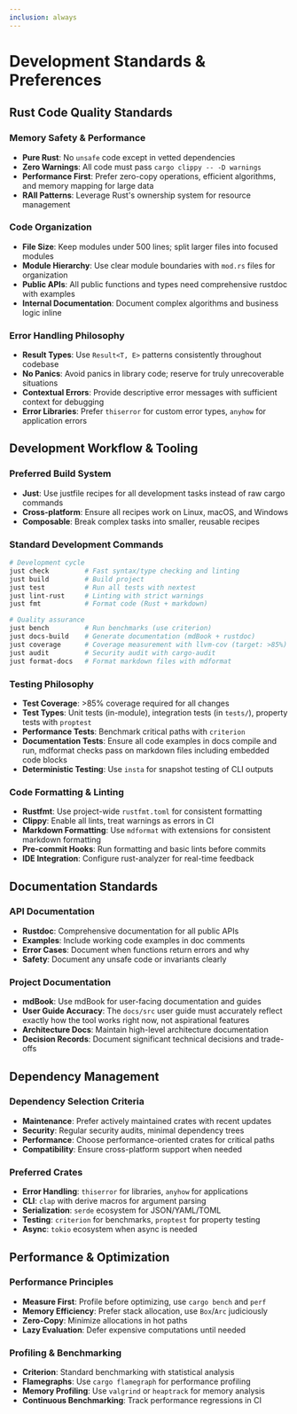 ```yaml
---
inclusion: always
---
```


# Development Standards & Preferences

## Rust Code Quality Standards

### Memory Safety & Performance

- **Pure Rust**: No `unsafe` code except in vetted dependencies
- **Zero Warnings**: All code must pass `cargo clippy -- -D warnings`
- **Performance First**: Prefer zero-copy operations, efficient algorithms, and memory mapping for large data
- **RAII Patterns**: Leverage Rust's ownership system for resource management

### Code Organization

- **File Size**: Keep modules under 500 lines; split larger files into focused modules
- **Module Hierarchy**: Use clear module boundaries with `mod.rs` files for organization
- **Public APIs**: All public functions and types need comprehensive rustdoc with examples
- **Internal Documentation**: Document complex algorithms and business logic inline

### Error Handling Philosophy

- **Result Types**: Use `Result<T, E>` patterns consistently throughout codebase
- **No Panics**: Avoid panics in library code; reserve for truly unrecoverable situations
- **Contextual Errors**: Provide descriptive error messages with sufficient context for debugging
- **Error Libraries**: Prefer `thiserror` for custom error types, `anyhow` for application errors

## Development Workflow & Tooling

### Preferred Build System

- **Just**: Use justfile recipes for all development tasks instead of raw cargo commands
- **Cross-platform**: Ensure all recipes work on Linux, macOS, and Windows
- **Composable**: Break complex tasks into smaller, reusable recipes

### Standard Development Commands

```bash
# Development cycle
just check         # Fast syntax/type checking and linting
just build         # Build project
just test          # Run all tests with nextest
just lint-rust     # Linting with strict warnings
just fmt           # Format code (Rust + markdown)

# Quality assurance
just bench         # Run benchmarks (use criterion)
just docs-build    # Generate documentation (mdBook + rustdoc)
just coverage      # Coverage measurement with llvm-cov (target: >85%)
just audit         # Security audit with cargo-audit
just format-docs   # Format markdown files with mdformat
```

### Testing Philosophy

- **Test Coverage**: >85% coverage required for all changes
- **Test Types**: Unit tests (in-module), integration tests (in `tests/`), property tests with `proptest`
- **Performance Tests**: Benchmark critical paths with `criterion`
- **Documentation Tests**: Ensure all code examples in docs compile and run, mdformat checks pass on markdown files including embedded code blocks
- **Deterministic Testing**: Use `insta` for snapshot testing of CLI outputs

### Code Formatting & Linting

- **Rustfmt**: Use project-wide `rustfmt.toml` for consistent formatting
- **Clippy**: Enable all lints, treat warnings as errors in CI
- **Markdown Formatting**: Use `mdformat` with extensions for consistent markdown formatting
- **Pre-commit Hooks**: Run formatting and basic lints before commits
- **IDE Integration**: Configure rust-analyzer for real-time feedback

## Documentation Standards

### API Documentation

- **Rustdoc**: Comprehensive documentation for all public APIs
- **Examples**: Include working code examples in doc comments
- **Error Cases**: Document when functions return errors and why
- **Safety**: Document any unsafe code or invariants clearly

### Project Documentation

- **mdBook**: Use mdBook for user-facing documentation and guides
- **User Guide Accuracy**: The `docs/src` user guide must accurately reflect exactly how the tool works right now, not aspirational features
- **Architecture Docs**: Maintain high-level architecture documentation
- **Decision Records**: Document significant technical decisions and trade-offs

## Dependency Management

### Dependency Selection Criteria

- **Maintenance**: Prefer actively maintained crates with recent updates
- **Security**: Regular security audits, minimal dependency trees
- **Performance**: Choose performance-oriented crates for critical paths
- **Compatibility**: Ensure cross-platform support when needed

### Preferred Crates

- **Error Handling**: `thiserror` for libraries, `anyhow` for applications
- **CLI**: `clap` with derive macros for argument parsing
- **Serialization**: `serde` ecosystem for JSON/YAML/TOML
- **Testing**: `criterion` for benchmarks, `proptest` for property testing
- **Async**: `tokio` ecosystem when async is needed

## Performance & Optimization

### Performance Principles

- **Measure First**: Profile before optimizing, use `cargo bench` and `perf`
- **Memory Efficiency**: Prefer stack allocation, use `Box`/`Arc` judiciously
- **Zero-Copy**: Minimize allocations in hot paths
- **Lazy Evaluation**: Defer expensive computations until needed

### Profiling & Benchmarking

- **Criterion**: Standard benchmarking with statistical analysis
- **Flamegraphs**: Use `cargo flamegraph` for performance profiling
- **Memory Profiling**: Use `valgrind` or `heaptrack` for memory analysis
- **Continuous Benchmarking**: Track performance regressions in CI
